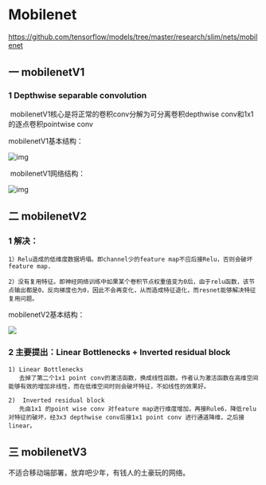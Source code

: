 #                                 Mobilenet

https://github.com/tensorflow/models/tree/master/research/slim/nets/mobilenet

## 一  mobilenetV1

### 1  Depthwise separable convolution

​        mobilenetV1核心是将正常的卷积conv分解为可分离卷积depthwise conv和1x1的逐点卷积pointwise conv

 mobilenetV1基本结构：

![img](https://pic3.zhimg.com/80/v2-2fb755fbd24722bcb35f2d0d291cee22_hd.jpg)

​            mobilenetV1网络结构：

![img](https://chenrudan.github.io/blog/2018/04/05/mobilenetv1v2/mobilenet_4.png)

## 二  mobilenetV2

### 1  解决：

```
1）Relu造成的低维度数据坍塌。即channel少的feature map不应后接Relu，否则会破坏feature map.

2）没有复用特征。即神经网络训练中如果某个卷积节点权重值变为0后，由于relu函数，该节点输出都是0，反向梯度也为0，因此不会再变化，从而造成特征退化，而resnet能够解决特征复用问题。
```

mobilenetV2基本结构：

![](https://pic4.zhimg.com/80/v2-11719566eb9051abff065016cffdf27f_hd.jpg)

### 2  主要提出：Linear Bottlenecks + Inverted residual block

```
1) Linear Bottlenecks
   去掉了第二个1x1 point conv的激活函数，换成线性函数。作者认为激活函数在高维空间能够有效的增加非线性，而在低维空间时则会破坏特征，不如线性的效果好。
   
2)  Inverted residual block
   先由1x1 的point wise conv 对feature map进行维度增加，再接Rule6，降低relu对特征的破坏，经3x3 depthwise conv后接1x1 point conv 进行通道降维，之后接linear。
```



## 三  mobilenetV3

不适合移动端部署，放弃吧少年，有钱人的土豪玩的网络。





